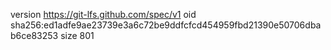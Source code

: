 version https://git-lfs.github.com/spec/v1
oid sha256:ed1adfe9ae23739e3a6c72be9ddfcfcd454959fbd21390e50706dbab6ce83253
size 801

